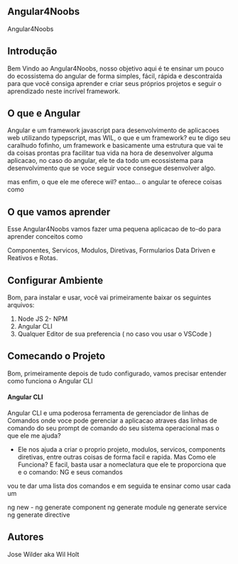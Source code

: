 ## Angular4Noobs
Angular4Noobs
## Introdução
Bem Vindo ao Angular4Noobs, nosso objetivo aqui é te ensinar um pouco do ecossistema do angular
de forma simples, fácil, rápida e descontraída para que você consiga aprender e criar seus próprios projetos e seguir o aprendizado neste incrível framework.

## O que e Angular
Angular e um framework javascript para desenvolvimento de aplicacoes web utilizando typepscript, mas WIL, o que e um framework? eu te digo seu caralhudo fofinho, um framework e basicamente uma estrutura que vai te da coisas prontas pra facilitar tua vida na hora de desenvolver alguma aplicacao, no caso do angular, ele te da todo um ecossistema para desenvolvimento que se voce seguir voce consegue desenvolver algo.

mas enfim, o que ele me oferece wil? entao... o angular te oferece coisas como


##  O que vamos aprender
Esse Angular4Noobs vamos fazer uma pequena aplicacao de to-do para aprender conceitos como

Componentes, Servicos, Modulos, Diretivas, Formularios Data Driven e Reativos e Rotas.




## Configurar Ambiente
Bom, para instalar e usar, você vai primeiramente baixar os seguintes arquivos:

1. Node JS
2- NPM
2. Angular CLI
3. Qualquer Editor de sua preferencia ( no caso vou usar o VSCode )

## Comecando o Projeto

Bom, primeiramente depois de tudo configurado, vamos precisar entender como funciona o Angular CLI

#### Angular CLI
Angular CLI e uma poderosa ferramenta de gerenciador de linhas de Comandos onde voce pode gerenciar a aplicacao  atraves das linhas de comando do seu prompt de comando do seu sistema operacional
mas o que ele me ajuda?
- Ele nos ajuda a criar o proprio projeto, modulos, servicos, components diretivas, entre outras coisas de forma facil e rapida.
Mas Como ele Funciona?
E facil, basta usar a nomeclatura que ele te proporciona que e o comando: NG e seus comandos

vou te dar uma lista dos comandos e em seguida te ensinar como usar cada um

ng new -
ng generate component
ng generate module
ng generate service
ng generate directive

## Autores

Jose Wilder aka Wil Holt 
